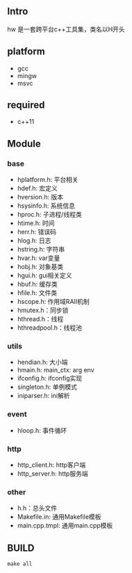 ## Intro

hw 是一套跨平台c++工具集，类名以H开头

## platform

- gcc
- mingw
- msvc

## required

- c++11

## Module

### base
- hplatform.h: 平台相关
- hdef.h: 宏定义
- hversion.h: 版本
- hsysinfo.h: 系统信息
- hproc.h: 子进程/线程类
- htime.h: 时间
- herr.h: 错误码
- hlog.h: 日志
- hstring.h: 字符串
- hvar.h: var变量
- hobj.h: 对象基类
- hgui.h: gui相关定义
- hbuf.h: 缓存类
- hfile.h: 文件类
- hscope.h: 作用域RAII机制
- hmutex.h：同步锁
- hthread.h：线程
- hthreadpool.h：线程池

### utils
- hendian.h: 大小端
- hmain.h: main_ctx: arg env
- ifconfig.h: ifconfig实现
- singleton.h: 单例模式
- iniparser.h: ini解析

### event
- hloop.h: 事件循环

### http
- http_client.h: http客户端
- http_server.h: http服务端

### other

- h.h：总头文件
- Makefile.in: 通用Makefile模板
- main.cpp.tmpl: 通用main.cpp模板

## BUILD

```
make all
```
